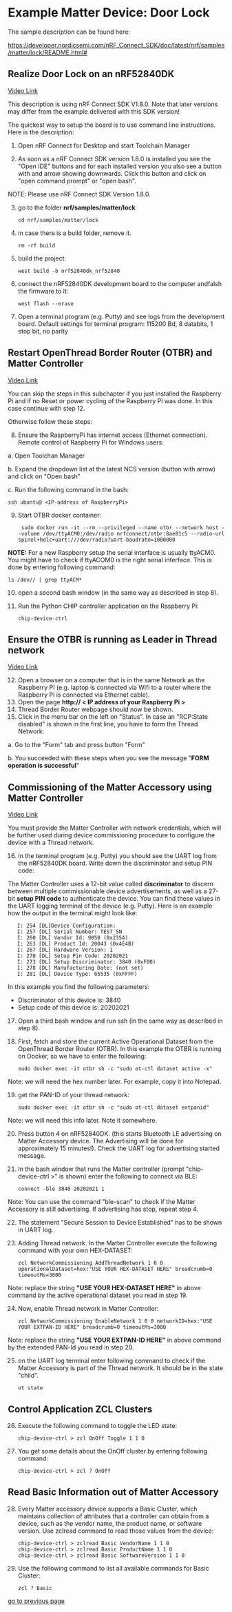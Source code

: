 # Example Matter Device: Door Lock

The sample description can be found here:

https://developer.nordicsemi.com/nRF_Connect_SDK/doc/latest/nrf/samples/matter/lock/README.html#

## Realize Door Lock on an nRF52840DK

[Video Link](https://youtu.be/unZ_Lrzg6fg)

This description is using nRF Connect SDK V1.8.0. Note that later versions may differ from the example delivered with this SDK version!

The quickest way to setup the board is to use command line instructions. Here is the description:

1. Open nRF Connect for Desktop and start Toolchain Manager

2. As soon as a nRF Connect SDK version 1.8.0 is installed you see the "Open IDE" buttons and for each installed version you also see a button with and arrow showing downwards. Click this button and click on "open command prompt" or "open bash".

NOTE: Please use nRF Connect SDK Version 1.8.0. 

3. go to the folder __nrf/samples/matter/lock__

       cd nrf/samples/matter/lock

4. in case there is a build folder, remove it.

       rm -rf build
       
5. build the project:

       west build -b nrf52840dk_nrf52840

6. connect the nRF52840DK development board to the computer andfalsh the firmware to it:

       west flash --erase

7. Open a terminal program (e.g. Putty) and see logs from the development board. Default settings for terminal program: 115200 Bd, 8 databits, 1 stop bit, no parity

## Restart OpenThread Border Router (OTBR) and Matter Controller
[Video Link](https://youtu.be/XH7BlWnV-iY)

You can skip the steps in this subchapter if you just installed the Raspberry Pi and if no Reset or power cycling of the Raspberry Pi was done. In this case continue with step 12.

Otherwise follow these steps:

8. Ensure the RaspberryPi has internet access (Ethernet connection). Remote control of Raspberry Pi for Windows users:

a. Open Toolchan Manager

b. Expand the dropdown list at the latest NCS version (button with arrow) and click on "Open bash"

c. Run the following command in the bash:  

    ssh ubuntu@ <IP-address of RaspberryPi>

9. Start OTBR docker container:

        sudo docker run -it --rm --privileged --name otbr --network host --volume /dev/ttyACM0:/dev/radio nrfconnect/otbr:8ae81c5 --radio-url spinel+hdlc+uart:///dev/radio?uart-baudrate=1000000

__NOTE:__ For a new Raspberry setup the serial interface is usually ttyACM0. You might have to check if ttyACOM0 is the right serial interface. This is done by entering following command: 
   
    ls /dev// | grep ttyACM*

10. open a second bash window (in the same way as described in step 8).
11. Run the Python CHIP controller application on the Raspberry Pi:

        chip-device-ctrl

## Ensure the OTBR is running as Leader in Thread network
[Video Link](https://youtu.be/SfkcsiwNxPs)

12. Open a browser on a computer that is in the same Network as the Raspberry PI (e.g. laptop is connected via Wifi to a router where the Raspberry Pi is connected via Ethernet cable). 
13. Open the page **http:// < IP address of your Raspberry Pi >**
14. Thread Border Router webpage should now be shown.
15. Click in the menu bar on the left on "Status". In case an "RCP:State disabled" is shown in the first line, you have to form the Thread Network:

a. Go to the "Form" tab and press button "Form"

b. You succeeded with these steps when you see the message "__FORM operation is successful__"

## Commissioning of the Matter Accessory using Matter Controller
[Video Link](https://youtu.be/nIRvKnQqS1A)

You must provide the Matter Controller with network credentials, which will be further used during device commissioning procedure to configure the device with a Thread network.

16. In the terminal program (e.g. Putty) you should see the UART log from the nRF52840DK board. Write down the discriminator and setup PIN code:

The Matter Controller uses a 12-bit value called __discriminator__ to discern between multiple commissionable device advertisements, as well as a 27-bit __setup PIN code__ to authenticate the device. You can find these values in the UART logging terminal of the device (e.g. Putty). Here is an example how the output in the terminal might look like:

       I: 254 [DL]Device Configuration:
       I: 257 [DL] Serial Number: TEST_SN
       I: 260 [DL] Vendor Id: 9050 (0x235A)
       I: 263 [DL] Product Id: 20043 (0x4E4B)
       I: 267 [DL] Hardware Version: 1
       I: 270 [DL] Setup Pin Code: 20202021
       I: 273 [DL] Setup Discriminator: 3840 (0xF00)
       I: 278 [DL] Manufacturing Date: (not set)
       I: 281 [DL] Device Type: 65535 (0xFFFF)
  
In this example you find the following parameters:
- Discriminator of this device is:  3840
- Setup code of this device is:  20202021

17. Open a third bash window and run ssh (in the same way as described in step 8).
18. First, fetch and store the current Active Operational Dataset from the OpenThread Border Router (OTBR). In this example the OTBR is running on Docker, so we have to enter the following:

        sudo docker exec -it otbr sh -c "sudo ot-ctl dataset active -x"

Note: we will need the hex number later. For example, copy it into Notepad. 

19. get the PAN-ID of your thread network:

        sudo docker exec -it otbr sh -c "sudo ot-ctl dataset extpanid"

Note: we will need this info later. Note it somewhere. 

20. Press button 4 on nRF52840DK. (this starts Bluetooth LE advertising on Matter Accessory device. The Advertising will be done for approximately 15 minutes!). Check the UART log for advertising started message.

21. In the bash window that runs the Matter controller (prompt "chip-device-ctrl >" is shown) enter the following to connect via BLE:

        connect -ble 3840 20202021 1

Note: You can use the command "ble-scan" to check if the Matter Accessory is still advertising. If advertising has stop, repeat step 4. 

22. The statement "Secure Session to Device Established" has to be shown in UART log.

23. Adding Thread network. In the Matter Controller execute the following command with your own HEX-DATASET:

        zcl NetworkCommissioning AddThreadNetwork 1 0 0 operationalDataset=hex:"USE YOUR HEX-DATASET HERE" breadcrumb=0 timeoutMs=3000

Note: replace the string **"USE YOUR HEX-DATASET HERE"** in above command by the active operational dataset you read in step 19.

24. Now, enable Thread network in Matter Controller:

        zcl NetworkCommissioning EnableNetwork 1 0 0 networkID=hex:"USE YOUR EXTPAN-ID HERE" breadcrumb=0 timeoutMs=3000
       
Note: replace the string **"USE YOUR EXTPAN-ID HERE"** in above command by the extended PAN-Id you read in step 20.

25. on the UART log terminal enter following command to check if the Matter Accessory is part of the Thread network. It should be in the state "child". 

        ot state

## Control Application ZCL Clusters
26. Execute the following command to toggle the LED state:

        chip-device-ctrl > zcl OnOff Toggle 1 1 0

27. You get some details about the OnOff cluster by entering following command:

        chip-device-ctrl > zcl ? OnOff
       
## Read Basic Information out of Matter Accessory
28. Every Matter accessory device supports a Basic Cluster, which maintains collection of attributes that a controller can obtain from a device, such as the vendor name, the product name, or software version. Use zclread command to read those values from the device:

        chip-device-ctrl > zclread Basic VendorName 1 1 0
        chip-device-ctrl > zclread Basic ProductName 1 1 0
        chip-device-ctrl > zclread Basic SoftwareVersion 1 1 0
       
29. Use the following command to list all available commands for Basic Cluster:

        zcl ? Basic


[go to previous page](../README.md)
